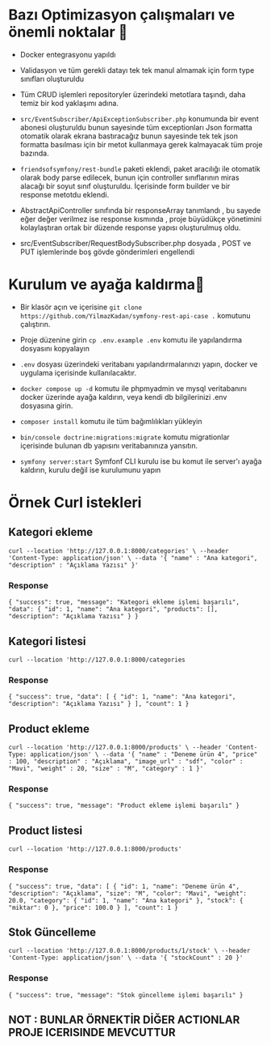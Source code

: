 
# Bazı Optimizasyon çalışmaları ve önemli noktalar 📝  

- Docker entegrasyonu yapıldı

- Validasyon ve tüm gerekli datayı tek tek manul almamak için form type sınıfları oluşturuldu

- Tüm CRUD işlemleri repositoryler üzerindeki metotlara taşındı, daha temiz bir kod yaklaşımı adına.

- `src/EventSubscriber/ApiExceptionSubscriber.php` konumunda bir event abonesi oluşturuldu bunun sayesinde tüm exceptionları Json formatta otomatik olarak ekrana bastıracağız bunun sayesinde tek tek json formatta basılması için bir metot kullanmaya gerek kalmayacak tüm proje bazında.


- `friendsofsymfony/rest-bundle` paketi eklendi, paket aracılığı ile otomatik olarak body parse edilecek, bunun için controller sınıflarının miras alacağı bir soyut sınıf oluşturuldu. İçerisinde form builder ve bir response metotdu eklendi.


- AbstractApiController sınıfında bir responseArray tanımlandı , bu sayede eğer değer verilmez ise response kısmında , proje büyüdükçe yönetimini kolaylaştıran ortak bir düzende response yapısı oluşturulmuş oldu.

- src/EventSubscriber/RequestBodySubscriber.php dosyada , POST ve PUT işlemlerinde boş gövde gönderimleri engellendi


# Kurulum ve ayağa kaldırma📝  

- Bir klasör açın ve içerisine `git clone https://github.com/YilmazKadan/symfony-rest-api-case .` komutunu çalıştırın.

- Proje düzenine girin `cp .env.example .env` komutu ile yapılandırma dosyasını kopyalayın

- `.env` dosyası üzerindeki veritabanı yapılandırmalarınızı yapın, docker ve uygulama içerisinde kullanılacaktır.

- `docker compose up -d` komutu ile phpmyadmin ve mysql veritabanını docker üzerinde ayağa kaldırın, veya kendi db bilgilerinizi .env dosyasına girin.

- `composer install` komutu ile tüm bağımlılıkları yükleyin

- `bin/console doctrine:migrations:migrate` komutu migrationlar içerisinde bulunan db yapısını veritabanınıza yansıtın.

- `symfony server:start` Symfonf CLI kurulu ise bu komut ile server'ı ayağa kaldırın, kurulu değil ise kurulumunu yapın


# Örnek Curl istekleri

## Kategori ekleme

`curl --location 'http://127.0.0.1:8000/categories' \
--header 'Content-Type: application/json' \
--data '{
    "name" : "Ana kategori",
    "description" : "Açıklama Yazısı"
}'`

### Response

`{
    "success": true,
    "message": "Kategori ekleme işlemi başarılı",
    "data": {
        "id": 1,
        "name": "Ana kategori",
        "products": [],
        "description": "Açıklama Yazısı"
    }
}`


## Kategori listesi

`curl --location 'http://127.0.0.1:8000/categories`

### Response

`{
    "success": true,
    "data": [
        {
            "id": 1,
            "name": "Ana kategori",
            "description": "Açıklama Yazısı"
        }
    ],
    "count": 1
}`

## Product  ekleme

`curl --location 'http://127.0.0.1:8000/products' \
--header 'Content-Type: application/json' \
--data '{
   "name" : "Deneme ürün 4",
   "price" : 100,
   "description" : "Açıklama",
   "image_url" : "sdf",
   "color" : "Mavi",
   "weight" : 20,
   "size" : "M",
   "category" : 1
}'`

### Response

`{
    "success": true,
    "message": "Product ekleme işlemi başarılı"
}`


## Product  listesi

`curl --location 'http://127.0.0.1:8000/products'`

### Response

`{
    "success": true,
    "data": [
        {
            "id": 1,
            "name": "Deneme ürün 4",
            "description": "Açıklama",
            "size": "M",
            "color": "Mavi",
            "weight": 20.0,
            "category": {
                "id": 1,
                "name": "Ana kategori"
            },
            "stock": {
                "miktar": 0
            },
            "price": 100.0
        }
    ],
    "count": 1
}`


## Stok Güncelleme

`curl --location 'http://127.0.0.1:8000/products/1/stock' \
--header 'Content-Type: application/json' \
--data '{
    "stockCount" : 20
}'`

### Response

`{
    "success": true,
    "message": "Stok güncelleme işlemi başarılı"
}`


## NOT : BUNLAR ÖRNEKTİR DİĞER ACTIONLAR PROJE ICERISINDE MEVCUTTUR